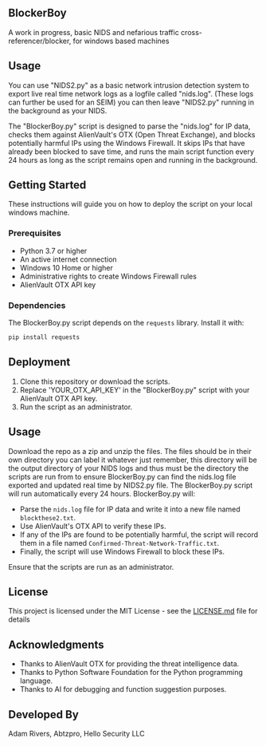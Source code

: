 ## BlockerBoy

A work in progress, basic NIDS and nefarious traffic cross-referencer/blocker, for windows based machines

## Usage

You can use "NIDS2.py" as a basic network intrusion detection system to export live real time network logs as a logfile called "nids.log". (These logs can further be used for an SEIM)
you can then leave "NIDS2.py" running in the background as your NIDS.

The "BlockerBoy.py" script is designed to parse the "nids.log" for IP data, checks them against AlienVault's OTX (Open Threat Exchange), and blocks potentially harmful IPs using the Windows Firewall. It skips IPs that have already been blocked to save time, and runs the main script function every 24 hours as long as the script remains open and running in the background. 

## Getting Started

These instructions will guide you on how to deploy the script on your local windows machine.

### Prerequisites

- Python 3.7 or higher
- An active internet connection
- Windows 10 Home or higher
- Administrative rights to create Windows Firewall rules
- AlienVault OTX API key

### Dependencies

The BlockerBoy.py script depends on the `requests` library. Install it with:

```bash
pip install requests
```

## Deployment

1. Clone this repository or download the scripts.
2. Replace 'YOUR_OTX_API_KEY' in the "BlockerBoy.py" script with your AlienVault OTX API key.
3. Run the script as an administrator.

## Usage

Download the repo as a zip and unzip the files. The files should be in their own directory you can label it whatever just remember, this directory will be the output directory of your NIDS logs and thus must be the directory the scripts are run from to ensure BlockerBoy.py can find the nids.log file exported and updated real time by NIDS2.py file. The BlockerBoy.py script will run automatically every 24 hours. BlockerBoy.py will:

- Parse the `nids.log` file for IP data and write it into a new file named `blockthese2.txt`.
- Use AlienVault's OTX API to verify these IPs.
- If any of the IPs are found to be potentially harmful, the script will record them in a file named `Confirmed-Threat-Network-Traffic.txt`.
- Finally, the script will use Windows Firewall to block these IPs.

Ensure that the scripts are run as an administrator.


## License

This project is licensed under the MIT License - see the [LICENSE.md](LICENSE.md) file for details

## Acknowledgments

- Thanks to AlienVault OTX for providing the threat intelligence data.
- Thanks to Python Software Foundation for the Python programming language.
- Thanks to AI for debugging and function suggestion purposes.

## Developed By

Adam Rivers, Abtzpro, Hello Security LLC
